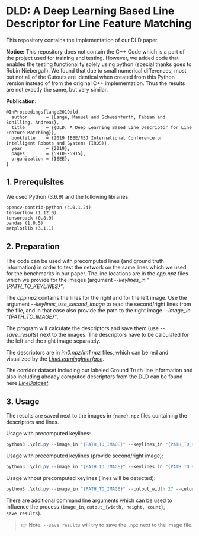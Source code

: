 # DLD: A Deep Learning Based Line Descriptor for Line Feature Matching #

This repository contains the implementation of our DLD paper.

**Notice:** This repository does not contain the C++ Code which is a part of the project used for training and testing.
However, we added code that enables the testing functionality solely using python (special thanks goes to Robin Niebergall).
We found that due to small numerical differences, most but not all of the Cutouts are identical when created from this Python version instead of from the original C++ implementation.
Thus the results are not exactly the same, but very similar.

**Publication:**
```
@InProceedings{lange2019dld,
  author       = {Lange, Manuel and Schweinfurth, Fabian and Schilling, Andreas},
  title        = {{DLD: A Deep Learning Based Line Descriptor for Line Feature Matching}},
  booktitle    = {2019 IEEE/RSJ International Conference on Intelligent Robots and Systems (IROS)},
  year         = {2019},
  pages        = {5910--5915},
  organization = {IEEE},
}
```

## 1. Prerequisites
We used Python (3.6.9) and the following libraries:
```
opencv-contrib-python (4.0.1.24)
tensorflow (1.12.0)
tensorpack (0.8.9)
pandas (1.0.5)
matplotlib (3.1.1)
```
## 2. Preparation
The code can be used with precomputed lines (and ground truth information) in order to test the network on the same lines which we used for the benchmarks in our paper.
The line locations are in the *cpp.npz* files which we provide for the images (argument *--keylines_in "{PATH_TO_KEYLINES}"*.

The *cpp.npz* contains the lines for the right and for the left image. Use the argument *--keylines_use_second_image* to read the second/right lines from the file, and in that case also provide the path to the right image *--image_in "{PATH_TO_IMAGE}"*.

The program will calculate the descriptors and save them (use *--save_results*) next to the images.  The descriptors have to be calculated for the left and the right image separately.

The descriptors are in *im0.npz/im1.npz* files, which can be red and visualized by the [*LineLearningInterface*](https://github.com/manuellange/LineLearningInterface).

The corridor dataset including our labeled Ground Truth line information and also including already computed descriptors from the DLD can be found here [*LineDataset*](https://github.com/manuellange/LineDataset).

## 3. Usage
The results are saved next to the images in `{name}.npz` files containing the descriptors and lines.

Usage with precomputed keylines:
```powershell
python3 .\cld.py --image_in "{PATH_TO_IMAGE}" --keylines_in "{PATH_TO_KEYLINES}" --cutout_width 27 --cutout_height 100 --gpu 0 test "{PATH_TO_MODEL}" -n 1 --depth 10 --debug --min_len 15 --fixed_length --save_results
```

Usage with precomputed keylines (provide second/right image):
```powershell
python3 .\cld.py --image_in "{PATH_TO_IMAGE}" --keylines_in "{PATH_TO_KEYLINES}" --keylines_use_second_image --cutout_width 27 --cutout_height 100 --gpu 0 test "{PATH_TO_MODEL}" -n 1 --depth 10 --debug --min_len 15 --fixed_length --save_results
```

Usage without precomputed keylines (lines will be detected):
```powershell
python3 .\cld.py --image_in "{PATH_TO_IMAGE}" --cutout_width 27 --cutout_height 100 --gpu 0 test "{PATH_TO_MODEL}" -n 1 --depth 10 --debug --min_len 25 --fixed_length --save_results
```

There are additional command line arguments which can be used to influence the process (`image_in`, `cutout_{width, height, count}`, `save_results`).
> 👉 Note: `--save_results` will try to save the `.npz` next to the image file.
